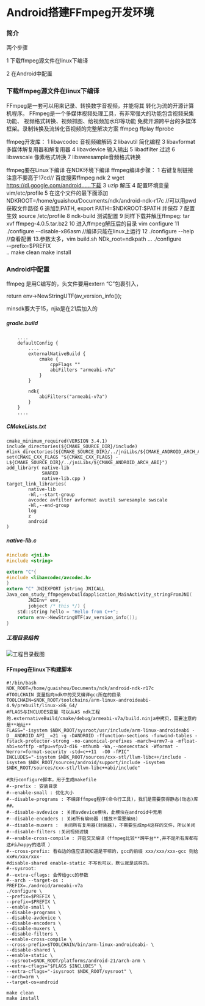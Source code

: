 # Android搭建FFmpeg开发环境

### 简介

两个步骤 

1 下载ffmpeg源文件在linux下编译

2 在Android中配置

### 下载ffmpeg源文件在linux下编译

FFmpeg是一套可以用来记录、转换数字音视频，并能将其
转化为流的开源计算机程序。
FFmpeg是一个多媒体视频处理工具，有非常强大的功能包含视频采集功能、
视频格式转换、视频抓图、给视频加水印等功能
免费开源跨平台的多媒体框架。录制转换及流转化音视频的完整解决方案
ffmpeg
ffplay
ffprobe

ffmpeg开发库：
1 libavcodec 音视频编解码
2 libavutil 简化编程
3 libavformat 多媒体解复用器和解复用器
4 libavdevice 输入输出
5 libadfilter 过滤
6 libswscale 像素格式转换
7 libswresample音频格式转换

ffmpeg要在Linux下编译
在NDK环境下编译
ffmpeg编译步骤：
1 右键复制链接 注意不要高于17cd// 百度搜索ffmpeg ndk
2 wget https://dl.google.com/android......下载
3 uzip 解压
4 配置环境变量 vim/etc/profile
5 在这个文件的最下面添加NDKROOT=/home/guaishou/Documents/ndk/android-ndk-r17c //可以用pwd获取文件路径
6 追加到PATH, export PATH=\$NDKROOT:\$PATH 并保存
7 配置生效 source /etc/profile
8 ndk-build 测试配置
9 同样下载并解压ffmpeg: tar xvf ffmpeg-4.0.5.tar.bz2
10 进入ffmpeg解压后的目录 vim configure
11 ./configure --disable-x86asm //编译只能在linux上运行
12 ./configure --help //查看配置
13.参数太多，vim build.sh
NDk_root=ndkpath
...
./configure \
--prefix=$PREFIX \
..
make clean
make install



### Android中配置

ffmpeg 是用C编写的，头文件要用extern “C”包裹引入，

return env->NewStringUTF(av_version_info());

minsdk要大于15，njia是在21后加入的

##### gradle.build

```shell
    ....
    defaultConfig {
		....
        externalNativeBuild {
            cmake {
                cppFlags ""
                abiFilters "armeabi-v7a"
            }
        }

        ndk{
            abiFilters("armeabi-v7a")
        }
    }
    ....
```



##### CMakeLists.txt

```shell
cmake_minimum_required(VERSION 3.4.1)
include_directories(${CMAKE_SOURCE_DIR}/include)
#link_directories(${CMAKE_SOURCE_DIR}/../jniLibs/${CMAKE_ANDROID_ARCH_ABI})
set(CMAKE_CXX_FLAGS "${CMAKE_CXX_FLAGS} -L${CMAKE_SOURCE_DIR}/../jniLibs/${CMAKE_ANDROID_ARCH_ABI}")
add_library( native-lib
             SHARED
             native-lib.cpp )
target_link_libraries(
        native-lib
        -Wl,--start-group
        avcodec avfilter avformat avutil swresample swscale
        -Wl,--end-group
        log
        z
        android
)
```

##### native-lib.c

```c
#include <jni.h>
#include <string>

extern "C"{
#include <libavcodec/avcodec.h>
}
extern "C" JNIEXPORT jstring JNICALL
Java_com_study_ffmpegenvbuildapplication_MainActivity_stringFromJNI(
        JNIEnv* env,
        jobject /* this */) {
    std::string hello = "Hello from C++";
    return env->NewStringUTF(av_version_info());
}
```

##### 工程目录结构

![工程目录截图](..\..\..\images\截图\ffmpeg工程目录结构.PNG)



#### FFmpeg在linux下构建脚本

```shell
#!/bin/bash
NDK_ROOT=/home/guaishou/Documents/ndk/android-ndk-r17c
#TOOLCHAIN 变量指向ndk中的交叉编译gcc所在的目录
TOOLCHAIN=$NDK_ROOT/toolchains/arm-linux-androideabi-4.9/prebuilt/linux-x86_64/
#FLAGS与INCLUDES变量 可以从AS ndk工程的.externativeBuild/cmake/debug/armeabi-v7a/build.ninja中拷贝，需要注意的是**地址**
FLAGS="-isystem $NDK_ROOT/sysroot/usr/include/arm-linux-androideabi -D__ANDROID_API__=21 -g -DANDROID -ffunction-sections -funwind-tables -fstack-protector-strong -no-canonical-prefixes -march=armv7-a -mfloat-abi=softfp -mfpu=vfpv3-d16 -mthumb -Wa,--noexecstack -Wformat -Werror=format-security -std=c++11  -O0 -fPIC"
INCLUDES="-isystem $NDK_ROOT/sources/cxx-stl/llvm-libc++/include -isystem $NDK_ROOT/sources/android/support/include -isystem $NDK_ROOT/sources/cxx-stl/llvm-libc++abi/include"

#执行configure脚本，用于生成makefile
#--prefix : 安装目录
#--enable-small : 优化大小
#--disable-programs : 不编译ffmpeg程序(命令行工具)，我们是需要获得静态(动态)库##。
#--disable-avdevice : 关闭avdevice模块，此模块在android中无用
#--disable-encoders : 关闭所有编码器 (播放不需要编码)
#--disable-muxers :  关闭所有复用器(封装器)，不需要生成mp4这样的文件，所以关闭
#--disable-filters :关闭视频滤镜
#--enable-cross-compile : 开启交叉编译（ffmpeg比较**跨平台**,并不是所有库都有这#么happy的选项 ）
#--cross-prefix: 看右边的值应该就知道是干嘛的，gcc的前缀 xxx/xxx/xxx-gcc 则给xx#x/xxx/xxx-
#disable-shared enable-static 不写也可以，默认就是这样的。
#--sysroot: 
#--extra-cflags: 会传给gcc的参数
#--arch --target-os :
PREFIX=./android/armeabi-v7a
./configure \
--prefix=$PREFIX \
--prefix=$PREFIX \
--enable-small \
--disable-programs \
--disable-avdevice \
--disable-encoders \
--disable-muxers \
--disable-filters \
--enable-cross-compile \
--cross-prefix=$TOOLCHAIN/bin/arm-linux-androideabi- \
--disable-shared \
--enable-static \
--sysroot=$NDK_ROOT/platforms/android-21/arch-arm \
--extra-cflags="$FLAGS $INCLUDES" \
--extra-cflags="-isysroot $NDK_ROOT/sysroot" \
--arch=arm \
--target-os=android 

make clean
make install
```



